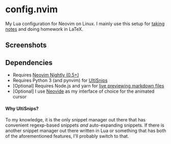 # config.nvim
My Lua configuration for Neovim on Linux. I mainly use
this setup for [taking notes](https://github.com/kylechui/latex) and doing
homework in LaTeX.
## Screenshots
## Dependencies
* Requires [Neovim Nightly (0.5+)](https://github.com/neovim/neovim/releases/tag/nightly)
* Requires Python 3 (and pynvim) for [UltiSnips](https://github.com/sirver/UltiSnips)
* [Optional] Requires Node.js and yarn for [live previewing markdown files](https://github.com/iamcco/markdown-preview.nvim)
* [Optional] I use [Neovide](https://github.com/Kethku/neovide) as my interface of choice for the animated cursor

#### Why UltiSnips?
To my knowledge, it is the only snippet manager out there that has convenient regexp-based snippets *and* auto-expanding snippets. If there is another snippet manager out there written in Lua or something that has both of the aforementioned features, I'll probably switch to that.
